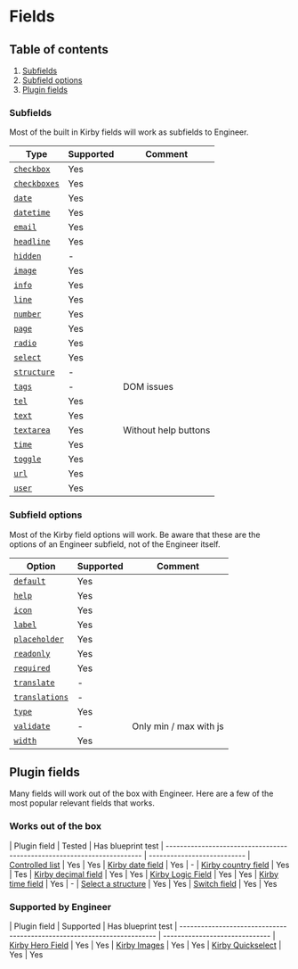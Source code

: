 # Fields

## Table of contents

1. [Subfields](#subfields)
1. [Subfield options](#subfields)
1. [Plugin fields](#plugin-fields)

### Subfields

Most of the built in Kirby fields will work as subfields to Engineer.

| Type                                                                         | Supported | Comment
| ---------------------------------------------------------------------------- | --------- | -------
| [`checkbox`](https://getkirby.com/docs/cheatsheet/panel-fields/checkbox)     | Yes       |&nbsp;
| [`checkboxes`](https://getkirby.com/docs/cheatsheet/panel-fields/checkboxes) | Yes       |&nbsp;
| [`date`](https://getkirby.com/docs/cheatsheet/panel-fields/date)             | Yes       |&nbsp; 
| [`datetime`](https://getkirby.com/docs/cheatsheet/panel-fields/datetime)     | Yes       |&nbsp;
| [`email`](https://getkirby.com/docs/cheatsheet/panel-fields/email)           | Yes       |&nbsp;
| [`headline`](https://getkirby.com/docs/cheatsheet/panel-fields/headline)     | Yes       |&nbsp;
| [`hidden`](https://getkirby.com/docs/cheatsheet/panel-fields/hidden)         | -         |&nbsp;
| [`image`](https://getkirby.com/docs/cheatsheet/panel-fields/image)           | Yes       |&nbsp;
| [`info`](https://getkirby.com/docs/cheatsheet/panel-fields/info)             | Yes       |&nbsp;
| [`line`](https://getkirby.com/docs/cheatsheet/panel-fields/line)             | Yes       |&nbsp;
| [`number`](https://getkirby.com/docs/cheatsheet/panel-fields/number)         | Yes       |&nbsp;
| [`page`](https://getkirby.com/docs/cheatsheet/panel-fields/page)             | Yes       |&nbsp;
| [`radio`](https://getkirby.com/docs/cheatsheet/panel-fields/radiobuttons)    | Yes       |&nbsp;
| [`select`](https://getkirby.com/docs/cheatsheet/panel-fields/select)         | Yes       |&nbsp;
| [`structure`](https://getkirby.com/docs/cheatsheet/panel-fields/structure)   | -         |&nbsp;
| [`tags`](https://getkirby.com/docs/cheatsheet/panel-fields/tags)             | -         | DOM issues
| [`tel`](https://getkirby.com/docs/cheatsheet/panel-fields/tel)               | Yes       |&nbsp;
| [`text`](https://getkirby.com/docs/cheatsheet/panel-fields/text)             | Yes       |&nbsp;
| [`textarea`](https://getkirby.com/docs/cheatsheet/panel-fields/textarea)     | Yes       | Without help buttons
| [`time`](https://getkirby.com/docs/cheatsheet/panel-fields/time)             | Yes       |&nbsp;
| [`toggle`](https://getkirby.com/docs/cheatsheet/panel-fields/toggle)         | Yes       |&nbsp;
| [`url`](https://getkirby.com/docs/cheatsheet/panel-fields/url)               | Yes       |&nbsp;
| [`user`](https://getkirby.com/docs/cheatsheet/panel-fields/user)             | Yes       |&nbsp;

### Subfield options

Most of the Kirby field options will work. Be aware that these are the options of an Engineer subfield, not of the Engineer itself.

| Option                                                                                                              | Supported | Comment
| ------------------------------------------------------------------------------------------------------------------- | --------- | --------
| [`default`](https://getkirby.com/docs/panel/blueprints/form-fields#default-values)                                  | Yes       |&nbsp;
| [`help`](https://getkirby.com/docs/panel/blueprints/form-fields#field-instructions)                                 | Yes       |&nbsp;
| [`icon`](https://getkirby.com/docs/panel/blueprints/form-fields#custom-icons)                                       | Yes       |&nbsp;
| [`label`](https://getkirby.com/docs/panel/blueprints/form-fields)                                                   | Yes       |&nbsp;
| [`placeholder`](https://getkirby.com/docs/panel/blueprints/form-fields#placeholders)                                | Yes       |&nbsp;
| [`readonly`](https://getkirby.com/docs/panel/blueprints/form-fields#readonly-fields)                                | Yes       |&nbsp;
| [`required`](https://getkirby.com/docs/panel/blueprints/form-fields#required-fields)                                | Yes       |&nbsp;
| [`translate`](https://getkirby.com/docs/panel/blueprints/form-fields#prevent-field-values-in-non-default-languages) | -         |&nbsp;
| [`translations`](https://getkirby.com/docs/panel/blueprints/form-fields#translating-form-fields)                    | -         |&nbsp;
| [`type`](https://getkirby.com/docs/panel/blueprints/form-fields)                                                    | Yes       |&nbsp;
| [`validate`](https://getkirby.com/docs/panel/blueprints/form-fields#validation)                                     | -         | Only min / max with js
| [`width`](https://getkirby.com/docs/panel/blueprints/form-fields#creating-grids)                                    | Yes       | &nbsp;

## Plugin fields

Many fields will work out of the box with Engineer. Here are a few of the most popular relevant fields that works.

### Works out of the box
  
| Plugin field                                                            | Tested | Has blueprint test
| ----------------------------------------------------------------------- | ---------------------------
| [Controlled list](https://github.com/rasteiner/controlledlist)          | Yes    | Yes
| [Kirby date field](https://github.com/iksi/KirbyDateField)              | Yes    | -
| [Kirby country field](https://github.com/iksi/KirbyCountryField)        | Yes    | Tes
| [Kirby decimal field](https://github.com/iksi/KirbyDecimalField)        | Yes    | Yes
| [Kirby Logic Field](https://github.com/jenstornell/kirby-logic-field)   | Yes    | Yes
| [Kirby time field](https://github.com/iksi/KirbyTimeField)              | Yes    | -
| [Select a structure](https://github.com/CalebGrove/select-a-structure)  | Yes    | Yes
| [Switch field](https://github.com/distantnative/field-switch)           | Yes    | Yes

### Supported by Engineer

| Plugin field                                                            | Supported | Has blueprint test
| ----------------------------------------------------------------------- | ------------------------------
| [Kirby Hero Field](https://github.com/jenstornell/kirby-hero-field)     | Yes       | Yes
| [Kirby Images](https://github.com/medienbaecker/kirby-images)           | Yes       | Yes
| [Kirby Quickselect](https://github.com/medienbaecker/kirby-quickselect) | Yes       | Yes